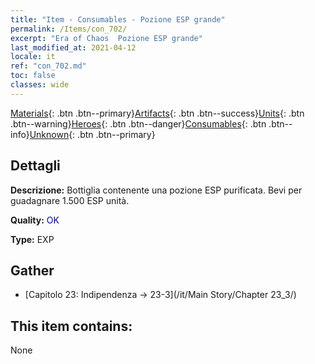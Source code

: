 ```yaml
---
title: "Item - Consumables - Pozione ESP grande"
permalink: /Items/con_702/
excerpt: "Era of Chaos  Pozione ESP grande"
last_modified_at: 2021-04-12
locale: it
ref: "con_702.md"
toc: false
classes: wide
---
```

 [Materials](/it/Items/){: .btn .btn--primary}[Artifacts](/it/Items/Artifacts/){: .btn .btn--success}[Units](/it/Items/Units/){: .btn .btn--warning}[Heroes](/it/Items/Heroes/){: .btn .btn--danger}[Consumables](/it/Items/Consumables/){: .btn .btn--info}[Unknown](/it/Items/Unknown/){: .btn .btn--primary}

## Dettagli
 **Descrizione:** Bottiglia contenente una pozione ESP purificata. Bevi per guadagnare 1.500 ESP unità.

 **Quality:** <span style="color: #0000CD">OK</span>

 **Type:** EXP

## Gather

*    [Capitolo 23: Indipendenza -> 23-3](/it/Main Story/Chapter 23_3/) 

## This item contains:

  None

